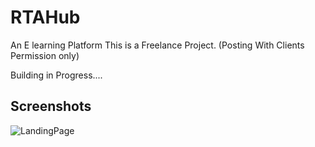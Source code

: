 # RTAHub
An E learning Platform
This is a Freelance Project. (Posting With Clients Permission only)

Building in Progress....

## Screenshots

![LandingPage](public/UI1.png)

